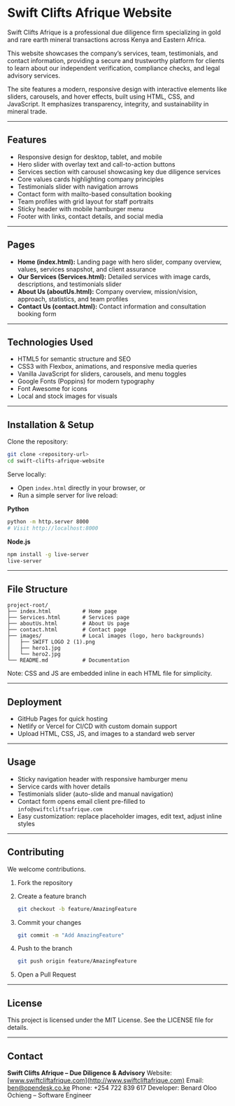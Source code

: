 
# Swift Clifts Afrique Website

Swift Clifts Afrique is a professional due diligence firm specializing in gold and rare earth mineral transactions across Kenya and Eastern Africa.

This website showcases the company’s services, team, testimonials, and contact information, providing a secure and trustworthy platform for clients to learn about our independent verification, compliance checks, and legal advisory services.

The site features a modern, responsive design with interactive elements like sliders, carousels, and hover effects, built using HTML, CSS, and JavaScript. It emphasizes transparency, integrity, and sustainability in mineral trade.

---

## Features

* Responsive design for desktop, tablet, and mobile
* Hero slider with overlay text and call-to-action buttons
* Services section with carousel showcasing key due diligence services
* Core values cards highlighting company principles
* Testimonials slider with navigation arrows
* Contact form with mailto-based consultation booking
* Team profiles with grid layout for staff portraits
* Sticky header with mobile hamburger menu
* Footer with links, contact details, and social media

---

## Pages

* **Home (index.html):** Landing page with hero slider, company overview, values, services snapshot, and client assurance
* **Our Services (Services.html):** Detailed services with image cards, descriptions, and testimonials slider
* **About Us (aboutUs.html):** Company overview, mission/vision, approach, statistics, and team profiles
* **Contact Us (contact.html):** Contact information and consultation booking form

---

## Technologies Used

* HTML5 for semantic structure and SEO
* CSS3 with Flexbox, animations, and responsive media queries
* Vanilla JavaScript for sliders, carousels, and menu toggles
* Google Fonts (Poppins) for modern typography
* Font Awesome for icons
* Local and stock images for visuals

---

## Installation & Setup

Clone the repository:

```bash
git clone <repository-url>
cd swift-clifts-afrique-website
```

Serve locally:

* Open `index.html` directly in your browser, or
* Run a simple server for live reload:

**Python**

```bash
python -m http.server 8000
# Visit http://localhost:8000
```

**Node.js**

```bash
npm install -g live-server
live-server
```

---

## File Structure

```
project-root/
├── index.html          # Home page
├── Services.html       # Services page
├── aboutUs.html        # About Us page
├── contact.html        # Contact page
├── images/             # Local images (logo, hero backgrounds)
│   ├── SWIFT LOGO 2 (1).png
│   ├── hero1.jpg
│   └── hero2.jpg
└── README.md           # Documentation
```

Note: CSS and JS are embedded inline in each HTML file for simplicity.

---

## Deployment

* GitHub Pages for quick hosting
* Netlify or Vercel for CI/CD with custom domain support
* Upload HTML, CSS, JS, and images to a standard web server

---

## Usage

* Sticky navigation header with responsive hamburger menu
* Service cards with hover details
* Testimonials slider (auto-slide and manual navigation)
* Contact form opens email client pre-filled to `info@swiftcliftsafrique.com`
* Easy customization: replace placeholder images, edit text, adjust inline styles

---

## Contributing

We welcome contributions.

1. Fork the repository
2. Create a feature branch

   ```bash
   git checkout -b feature/AmazingFeature
   ```
3. Commit your changes

   ```bash
   git commit -m "Add AmazingFeature"
   ```
4. Push to the branch

   ```bash
   git push origin feature/AmazingFeature
   ```
5. Open a Pull Request

---

## License

This project is licensed under the MIT License. See the LICENSE file for details.

---

## Contact

**Swift Clifts Afrique – Due Diligence & Advisory**
Website: [www.swiftcliftafrique.com](http://www.swiftcliftafrique.com)
Email: [ben@opendesk.co.ke](mailto:ben@opendesk.co.ke)
Phone: +254 722 839 617
Developer: Benard Oloo Ochieng – Software Engineer


